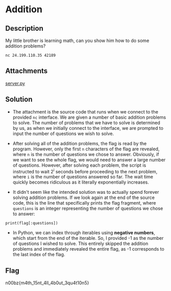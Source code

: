 # Addition

## Description

My little brother is learning math, can you show him how to do some addition problems?

<code>nc 24.199.110.35 42189</code>

## Attachments

[server.py](attachments/server.py)

## Solution

- The attachment is the source code that runs when we connect to the provided <code>nc</code>
interface. We are given a number of basic addition problems to solve. The number of problems that we
have to solve is determined by us, as when we initially connect to the interface, we are prompted to
input the number of questions we wish to solve.

- After solving all of the addition problems, the flag is read by the program. However, only the first
<code>n</code> characters of the flag are revealed, where <code>n</code> is the number of questions
we chose to answer. Obviously, if we want to see the whole flag, we would need to answer a large
number of questions. However, after solving each problem, the script is instructed to wait 2<sup>i</sup>
seconds before proceeding to the next problem, where <code>i</code> is the number of questions
answered so far. The wait time quickly becomes ridiculous as it literally exponentially increases.

- It didn't seem like the intended solution was to actually spend forever solving addition
problems. If we look again at the end of the source code, this is the line that specifically prints
the flag fragment, where <code>questions</code> is an integer representing the number of questions
we chose to answer:
```
print(flag[:questions])
```
- In Python, we can index through iterables using **negative numbers**, which start from the end
of the iterable. So, I provided -1 as the number of questions I wished to solve. This entirely skipped
the addition problems and immediately revealed the entire flag, as -1 corresponds to the last index
of the flag.

## Flag

n00bz{m4th_15nt_4ll_4b0ut_3qu4t10n5}

